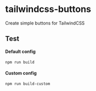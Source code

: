 # tailwindcss-buttons
Create simple buttons for TailwindCSS

## Test
#### Default config
```
npm run build
```

#### Custom config
```
npm run build-custom
```
